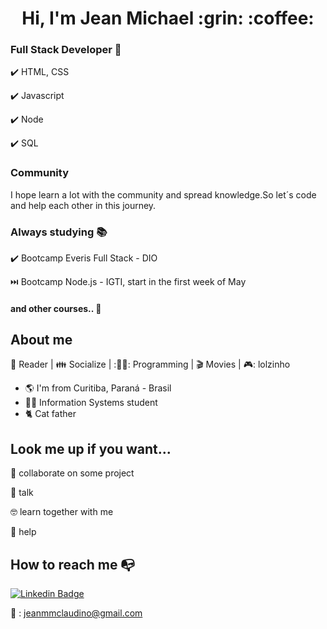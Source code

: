 

<h1 align="center"> Hi, I'm Jean Michael :grin: :coffee: </h1>

### Full Stack Developer :briefcase:

✔️ HTML, CSS

✔️ Javascript

✔️ Node

✔️ SQL

### Community

I hope learn a lot with the community and spread knowledge.So let´s code and help each other in this journey.
### Always studying :books:

✔️ Bootcamp Everis Full Stack - DIO

⏭️ Bootcamp Node.js - IGTI, start in the first week of May

#### and other courses.. :rocket:

## About me 

:book: Reader | :family: Socialize | :👨‍💻: Programming | :clapper: Movies | 🎮: lolzinho

- 🌎 I'm from Curitiba, Paraná - Brasil
- 👨‍🎓 Information Systems student
- 🐈 Cat father 

## Look me up if you want...

👯 collaborate on some project

:speech_balloon: talk

🤓 learn together with me

:punch: help


## How to reach me :mailbox_with_no_mail:

[![Linkedin Badge](https://img.shields.io/badge/-LinkedIn-blue?style=flat-square&logo=Linkedin&logoColor=white&link=https://www.linkedin.com/in/christy-hauschild/)](https://www.linkedin.com/in/jean-michael-790631195/)

:email: : jeanmmclaudino@gmail.com
